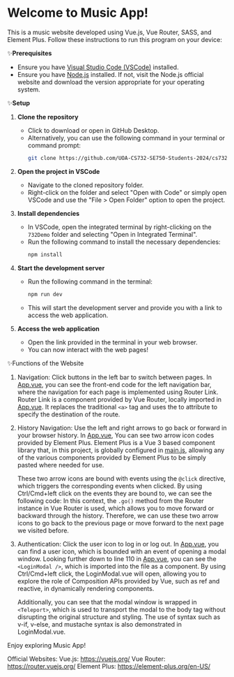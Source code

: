<h1>Welcome to Music App!</h1>
This is a music website developed using Vue.js, Vue Router, SASS, and Element Plus.
Follow these instructions to run this program on your device:

✨**Prerequisites**

- Ensure you have [Visual Studio Code (VSCode)](https://code.visualstudio.com/) installed.
- Ensure you have [Node.js](https://nodejs.org/en) installed. If not, visit the Node.js official website and download the version appropriate for your operating system.

✨**Setup**

1. **Clone the repository**
   - Click to download or open in GitHub Desktop.
   - Alternatively, you can use the following command in your terminal or command prompt:
     ```bash
     git clone https://github.com/UOA-CS732-SE750-Students-2024/cs732-assignment-kesesek.git
     ```

2. **Open the project in VSCode**
   - Navigate to the cloned repository folder.
   - Right-click on the folder and select "Open with Code" or simply open VSCode and use the "File > Open Folder" option to open the project.

3. **Install dependencies**
   - In VSCode, open the integrated terminal by right-clicking on the `732Demo` folder and selecting "Open in Integrated Terminal".
   - Run the following command to install the necessary dependencies:
     ```bash
     npm install
     ```

4. **Start the development server**
   - Run the following command in the terminal:
     ```bash
     npm run dev
     ```
   - This will start the development server and provide you with a link to access the web application.

5. **Access the web application**
   - Open the link provided in the terminal in your web browser.
   - You can now interact with the web pages!

✨Functions of the Website

1. Navigation: Click buttons in the left bar to switch between pages.
   In [App.vue](732Demo/src/App.vue), you can see the front-end code for the left navigation bar, where the navigation for each page is implemented using Router Link. Router Link is a component provided by Vue Router, locally imported in [App.vue](732Demo/src/App.vue). It replaces the traditional `<a>` tag and uses the to attribute to specify the destination of the route.

2. History Navigation: Use the left and right arrows to go back or forward in your browser history.
   In [App.vue](732Demo/src/App.vue#L94-L101), You can see two arrow icon codes provided by Element Plus. Element Plus is a Vue 3 based component library that, in this project, is globally configured in [main.js](732Demo/src/main.js), allowing any of the various components provided by Element Plus to be simply pasted where needed for use.
   
   These two arrow icons are bound with events using the `@click` directive, which triggers the corresponding events when clicked. By using Ctrl/Cmd+left click on the events they are bound to, we can see the following code: In this context, the `.go()` method from the Router instance in Vue Router is used, which allows you to move forward or backward through the history. Therefore, we can use these two arrow icons to go back to the previous page or move forward to the next page we visited before.

3. Authentication: Click the user icon to log in or log out.
   In [App.vue](732Demo/src/App.vue#L108), you can find a user icon, which is bounded with an event of opening a modal window. Looking further down to line 110 in [App.vue](732Demo/src/App.vue#L110), you can see the `<LoginModal />`, which is imported into the file as a component. By using Ctrl/Cmd+left click, the LoginModal.vue will open, allowing you to explore the role of Composition APIs provided by Vue, such as ref and reactive, in dynamically rendering components.
   
   Additionally, you can see that the modal window is wrapped in `<Teleport>`, which is used to transport the modal to the body tag without disrupting the original structure and styling. The use of syntax such as v-if, v-else, and mustache syntax is also demonstrated in LoginModal.vue.

Enjoy exploring Music App!

Official Websites:
Vue.js: https://vuejs.org/
Vue Router: https://router.vuejs.org/
Element Plus: https://element-plus.org/en-US/
